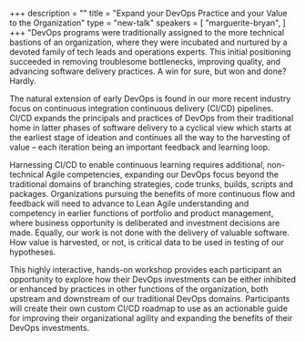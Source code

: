 +++
description = ""
title = "Expand your DevOps Practice and your Value to the Organization"
type = "new-talk"
speakers = [
        "marguerite-bryan",
]
+++
"DevOps programs were traditionally assigned to the more technical bastions of an organization, where they were incubated and nurtured by a devoted family of tech leads and operations experts. This initial positioning succeeded in removing troublesome bottlenecks, improving quality, and advancing software delivery practices. A win for sure, but won and done? Hardly.

The natural extension of early DevOps is found in our more recent industry focus on continuous integration continuous delivery (CI/CD) pipelines. CI/CD expands the principals and practices of DevOps from their traditional home in latter phases of software delivery to a cyclical view which starts at the earliest stage of ideation and continues all the way to the harvesting of value – each iteration being an important feedback and learning loop.

Harnessing CI/CD to enable continuous learning requires additional, non-technical Agile competencies, expanding our DevOps focus beyond the traditional domains of branching strategies, code trunks, builds, scripts and packages.  Organizations pursuing the benefits of more continuous flow and feedback will need to advance to Lean Agile understanding and competency in earlier functions of portfolio and product management, where business opportunity is deliberated and investment decisions are made.  Equally, our work is not done with the delivery of valuable software. How value is harvested, or not, is critical data to be used in testing of our hypotheses.  

This highly interactive, hands-on workshop provides each participant an opportunity to explore how their DevOps investments can be either inhibited or enhanced by practices in other functions of the organization, both upstream and downstream of our traditional DevOps domains. Participants will create their own custom CI/CD roadmap to use as an actionable guide for improving their organizational agility and expanding the benefits of their DevOps investments.